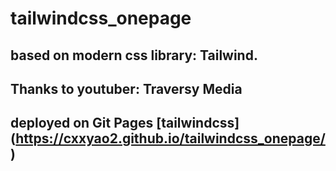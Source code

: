 # tailwindcss_onepage
## based on modern css library: Tailwind.  
## Thanks to youtuber:  Traversy Media
## deployed on Git Pages [tailwindcss] (https://cxxyao2.github.io/tailwindcss_onepage/)
